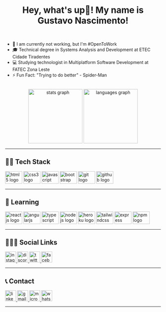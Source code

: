<h1 align="center">Hey, what's up👋! My name is Gustavo Nascimento!</h1>

<br>

- 💼 I am currently not working, but I'm #OpenToWork
- 🎓 Technical degree in Systems Analysis and Development at ETEC Cidade Tiradentes
- 💻 Studying technologist in Multiplatform Software Development at FATEC Zona Leste
- ⚡ Fun Fact: "Trying to do better" - Spider-Man

<br>

<div align="center">
  <img src="https://github-readme-stats.vercel.app/api?hide_title=false&hide_rank=false&show_icons=true&include_all_commits=true&count_private=true&disable_animations=false&theme=github_dark&locale=en&hide_border=false&username=Gustavo-Nasc" height="175" alt="stats graph"  />
  <img src="https://github-readme-stats.vercel.app/api/top-langs?locale=en&hide_title=false&layout=compact&card_width=320&langs_count=10&theme=github_dark&hide_border=false&username=Gustavo-Nasc" height="175" alt="languages graph"  />
</div>

---

<h2 align="left">👨‍💻 Tech Stack</h2>
<div align="left">
  <img src="https://cdn.jsdelivr.net/gh/devicons/devicon/icons/html5/html5-plain.svg" height="40" width="55" alt="html5 logo"/>
  <img src="https://cdn.jsdelivr.net/gh/devicons/devicon/icons/css3/css3-plain.svg" height="40" width="55" alt="css3 logo"/>
  <img src="https://cdn.jsdelivr.net/gh/devicons/devicon/icons/javascript/javascript-plain.svg" height="40" width="55" alt="javascript logo"/>
  <img src="https://cdn.jsdelivr.net/gh/devicons/devicon/icons/bootstrap/bootstrap-plain.svg" height="40" width="55" alt="bootstrap logo"/>
  <img src="https://cdn.jsdelivr.net/gh/devicons/devicon/icons/git/git-original.svg" height="40" width="55" alt="git logo"/>
  <img src="https://cdn.jsdelivr.net/gh/devicons/devicon/icons/github/github-original.svg" height="40" width="55" alt="github logo"/>
</div>

---

<h2 align="left">📑 Learning</h2>
<div align="left">
  <img src="https://cdn.jsdelivr.net/gh/devicons/devicon/icons/react/react-original.svg" height="40" width="55" alt="reactjs logo"/>
  <img src="https://cdn.jsdelivr.net/gh/devicons/devicon/icons/angularjs/angularjs-plain.svg" height="40" width="55" alt="angularjs logo"/>
  <img src="https://cdn.jsdelivr.net/gh/devicons/devicon/icons/typescript/typescript-plain.svg" height="40" width="55" alt="typescript logo"/>
  <img src="https://cdn.jsdelivr.net/gh/devicons/devicon/icons/nodejs/nodejs-plain.svg" height="40" width="55" alt="nodejs logo"/>
  <img src="https://cdn.jsdelivr.net/gh/devicons/devicon/icons/heroku/heroku-plain.svg" height="40" width="55" alt="heroku logo"/>
  <img src="https://cdn.jsdelivr.net/gh/devicons/devicon/icons/tailwindcss/tailwindcss-plain.svg" height="40" width="55" alt="tailwindcss logo"/>
  <img src="https://cdn.jsdelivr.net/gh/devicons/devicon/icons/express/express-original.svg" height="40" width="55" alt="express logo"/>
  <img src="https://cdn.jsdelivr.net/gh/devicons/devicon/icons/npm/npm-original-wordmark.svg" height="40" width="55" alt="npm logo"/>
</div>

---

<h2 align="left">👨🏾‍🦱 Social Links</h2>
<div align="left">
  <a href="https://www.instagram.com/gustanascsouza/" target="_blank">
    <img src="https://img.shields.io/static/v1?message=Instagram&logo=instagram&label=&color=DD2A7B&logoColor=white&labelColor=&style=for-the-badge" height="35" alt="instagram logo"  />
  </a>
  <a href="Gustavo Souza#3639" target="_blank">
    <img src="https://img.shields.io/static/v1?message=Discord&logo=discord&label=&color=7289DA&logoColor=white&labelColor=&style=for-the-badge" height="35" alt="discord logo"  />
  </a>
  <a href="https://twitter.com/gustanascsouza" target="_blank">
    <img src="https://img.shields.io/static/v1?message=Twitter&logo=twitter&label=&color=1DA1F2&logoColor=white&labelColor=&style=for-the-badge" height="35" alt="twitter logo"  />
  </a>
  <a href="https://www.facebook.com/gustanascsouza/" target="_blank">
    <img src="https://img.shields.io/static/v1?message=Facebook&logo=facebook&label=&color=1877F2&logoColor=white&labelColor=&style=for-the-badge" height="35" alt="facebook logo"  />
  </a>
</div>

---

<h2 align="left">📞 Contact</h2>
<div align="left">
  <a href="https://www.linkedin.com/in/gustanascsouza/" target="_blank">
    <img src="https://img.shields.io/static/v1?message=LinkedIn&logo=linkedin&label=&color=0077B5&logoColor=white&labelColor=&style=for-the-badge" height="35" alt="linkedin logo"  />
  </a>
  <a href="mailto:gunascsouza@gmail.com" target="_blank">
    <img src="https://img.shields.io/static/v1?message=Gmail&logo=gmail&label=&color=D14836&logoColor=white&labelColor=&style=for-the-badge" height="35" alt="gmail logo"  />
  </a>
  <a href="mailto:gustavo.ns@outlook.com.br" target="_blank">
    <img src="https://img.shields.io/static/v1?message=Outlook&logo=microsoft-outlook&label=&color=0078D4&logoColor=white&labelColor=&style=for-the-badge" height="35" alt="microsoft-outlook logo"  />
  </a>
  <a href="https://wa.me/5511976495898" target="_blank">
    <img src="https://img.shields.io/static/v1?message=Whatsapp&logo=whatsapp&label=&color=25D366&logoColor=white&labelColor=&style=for-the-badge" height="35" alt="whatsapp logo"  />
  </a>
</div>

---
